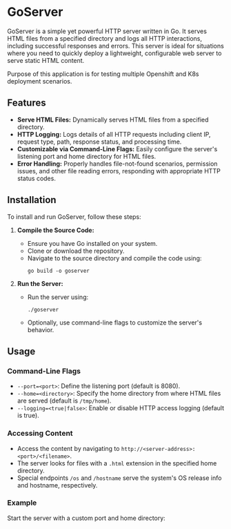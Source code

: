 # GoServer

GoServer is a simple yet powerful HTTP server written in Go. It serves HTML files from a specified directory and logs all HTTP interactions, including successful responses and errors. This server is ideal for situations where you need to quickly deploy a lightweight, configurable web server to serve static HTML content.

Purpose of this application is for testing multiple Openshift and K8s deployment scenarios.

## Features

- **Serve HTML Files:** Dynamically serves HTML files from a specified directory.
- **HTTP Logging:** Logs details of all HTTP requests including client IP, request type, path, response status, and processing time.
- **Customizable via Command-Line Flags:** Easily configure the server's listening port and home directory for HTML files.
- **Error Handling:** Properly handles file-not-found scenarios, permission issues, and other file reading errors, responding with appropriate HTTP status codes.

## Installation

To install and run GoServer, follow these steps:

1. **Compile the Source Code:**
   - Ensure you have Go installed on your system.
   - Clone or download the repository.
   - Navigate to the source directory and compile the code using:
     ```
     go build -o goserver
     ```

2. **Run the Server:**
   - Run the server using:
     ```
     ./goserver
     ```
   - Optionally, use command-line flags to customize the server's behavior.

## Usage

### Command-Line Flags

- `--port=<port>`: Define the listening port (default is 8080).
- `--home=<directory>`: Specify the home directory from where HTML files are served (default is `/tmp/home`).
- `--logging=<true|false>`: Enable or disable HTTP access logging (default is true).

### Accessing Content

- Access the content by navigating to `http://<server-address>:<port>/<filename>`.
- The server looks for files with a `.html` extension in the specified home directory.
- Special endpoints `/os` and `/hostname` serve the system's OS release info and hostname, respectively.

### Example

Start the server with a custom port and home directory:
